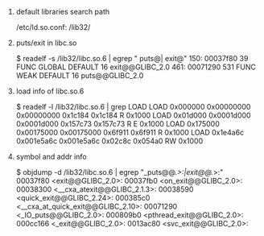 

1. default libraries search path

    /etc/ld.so.conf: /lib32/

2. puts/exit in libc.so

    $ readelf -s /lib32/libc.so.6 | egrep " puts@| exit@"
    150: 00037f80    39 FUNC    GLOBAL DEFAULT   16 exit@@GLIBC_2.0
    461: 00071290   531 FUNC    WEAK   DEFAULT   16 puts@@GLIBC_2.0

3. load info of libc.so.6

    $ readelf -l /lib32/libc.so.6 | grep LOAD
    LOAD           0x000000 0x00000000 0x00000000 0x1c184 0x1c184 R   0x1000
    LOAD           0x01d000 0x0001d000 0x0001d000 0x157c73 0x157c73 R E 0x1000
    LOAD           0x175000 0x00175000 0x00175000 0x6f911 0x6f911 R   0x1000
    LOAD           0x1e4a6c 0x001e5a6c 0x001e5a6c 0x02c8c 0x054a0 RW  0x1000

4. symbol and addr info

    $  objdump -d /lib32/libc.so.6 | egrep "_puts@@.*>:|exit@@.*>:"
    00037f80 <exit@@GLIBC_2.0>:
    00037fb0 <on_exit@@GLIBC_2.0>:
    00038300 <__cxa_atexit@@GLIBC_2.1.3>:
    00038590 <quick_exit@@GLIBC_2.24>:
    000385c0 <__cxa_at_quick_exit@@GLIBC_2.10>:
    00071290 <_IO_puts@@GLIBC_2.0>:
    000809b0 <pthread_exit@@GLIBC_2.0>:
    000cc166 <_exit@@GLIBC_2.0>:
    0013ac80 <svc_exit@@GLIBC_2.0>:

